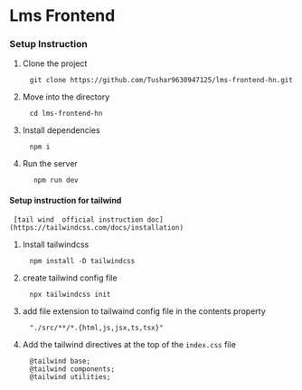 # Lms Frontend

### Setup Instruction

1. Clone the project

```
     git clone https://github.com/Tushar9630947125/lms-frontend-hn.git
```

2. Move into the directory

```
     cd lms-frontend-hn
```

3. Install dependencies

```
     npm i
```

4. Run the server

```
      npm run dev
```
#### Setup instruction  for tailwind

     [tail wind  official instruction doc](https://tailwindcss.com/docs/installation)

1. Install tailwindcss
```
     npm install -D tailwindcss

```
2. create tailwind config file
```
     npx tailwindcss init
```
3. add file extension to tailwaind  config file in the contents property
```
     "./src/**/*.{html,js,jsx,ts,tsx}"
```
4. Add the  tailwind directives at the top of the `index.css` file
```
     @tailwind base;
     @tailwind components;
     @tailwind utilities;
```
